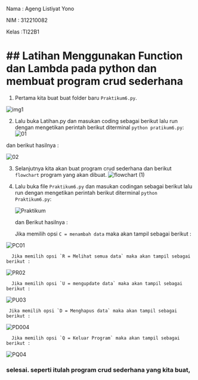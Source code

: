 Nama : Ageng Listiyat Yono

NIM : 312210082

Kelas :TI22B1
# ## Latihan Menggunakan Function dan Lambda pada python dan membuat program crud sederhana

1. Pertama kita buat buat folder baru `Praktikum6.py`.


![img1](https://user-images.githubusercontent.com/115475428/205484401-48a31748-7a08-4dde-9428-a39ea5ea1bee.png)

2. Lalu buka Latihan.py dan masukan coding sebagai berikut lalu run dengan mengetikan perintah berikut diterminal `python pratikum6.py`:
![01](https://user-images.githubusercontent.com/115475428/205496737-23ba04c6-5604-41c6-955b-4b4a197bca62.png)

dan berikut hasilnya :

![02](https://user-images.githubusercontent.com/115475428/205496760-1164cb22-57b4-4f1a-9615-de692d2c9ac4.png)


3. Selanjutnya kita akan buat program crud sederhana dan berikut `flowchart` program yang akan dibuat.
![flowchart (1)](https://user-images.githubusercontent.com/115475428/205496865-049240f4-4d32-4ddb-a1fd-3b30c608b85f.png)

    

4. Lalu buka file `Praktikum6.py` dan masukan codingan sebagai berikut lalu run dengan mengetikan perintah berikut diterminal `python Praktikum6.py`:

      ![Praktikum](img/praktikum.png)

      dan Berikut hasilnya :

      Jika memilih opsi `C = menambah data` maka akan tampil sebagai berikut :

![PC01](https://user-images.githubusercontent.com/115475428/205506726-b424c29f-69bc-4200-9dfd-327682451608.png)

      

      Jika memilih opsi `R = Melihat semua data` maka akan tampil sebagai berikut :

![PR02](https://user-images.githubusercontent.com/115475428/205506741-d45c3922-a571-4e77-bcc2-2695b533a6a8.png)

      
      Jika memilih opsi `U = mengupdate data` maka akan tampil sebagai berikut :

![PU03](https://user-images.githubusercontent.com/115475428/205506781-5ae0f3da-59d4-4950-a4a8-1209a3c3e4b8.png)

      
     Jika memilih opsi `D = Menghapus data` maka akan tampil sebagai berikut :

![PD004](https://user-images.githubusercontent.com/115475428/205506970-e7e4cc12-9b79-4a46-acaf-1ab34ec09fcd.png)


      Jika memilih opsi `Q = Keluar Program` maka akan tampil sebagai berikut :

![PQ04](https://user-images.githubusercontent.com/115475428/205506834-418b5315-8458-4467-8688-4111d781d51f.png)

      

### selesai. seperti itulah program crud sederhana yang kita buat,
